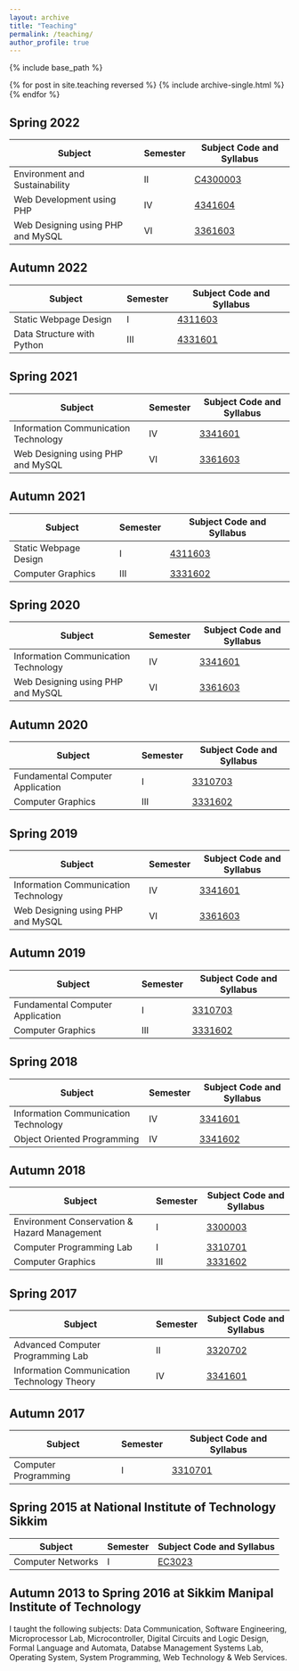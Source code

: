 ```yaml
---
layout: archive
title: "Teaching"
permalink: /teaching/
author_profile: true
---
```


{% include base_path %}

{% for post in site.teaching reversed %}
  {% include archive-single.html %}
{% endfor %}

## Spring 2022

| Subject                           | Semester    |Subject Code and Syllabus                       |
| --------                          | ----------- | ---------------------------------------------- |
| Environment and Sustainability    | II          | [C4300003](/files/syllabus/C4300003.pdf)       |
| Web Development using PHP         | IV          | [4341604](/files/syllabus/4341604.pdf)         |
| Web Designing using PHP and MySQL | VI          | [3361603](/files/syllabus/3361603.pdf)         |

## Autumn 2022

| Subject                           | Semester    |Subject Code and Syllabus                       |
| --------                          | ----------- | ---------------------------------------------- |
| Static Webpage Design             | I           | [4311603](/files/syllabus/4311603.pdf)         |
| Data Structure with Python        | III         | [4331601](/files/syllabus/4331601.pdf)         |

## Spring 2021

| Subject                             | Semester    |Subject Code and Syllabus                       |
| --------                            | ----------- | ---------------------------------------------- |
| Information Communication Technology| IV          | [3341601](/files/syllabus/3341601.pdf)         |
| Web Designing using PHP and MySQL   | VI          | [3361603](/files/syllabus/3361603.pdf)         |

## Autumn 2021

| Subject                           | Semester    |Subject Code and Syllabus                       |
| --------                          | ----------- | ---------------------------------------------- |
| Static Webpage Design             | I           | [4311603](/files/syllabus/4311603.pdf)         |
| Computer Graphics                 | III         | [3331602](/files/syllabus/3331602.pdf)         |

## Spring 2020

| Subject                             | Semester    |Subject Code and Syllabus                       |
| --------                            | ----------- | ---------------------------------------------- |
| Information Communication Technology| IV          | [3341601](/files/syllabus/3341601.pdf)         |
| Web Designing using PHP and MySQL   | VI          | [3361603](/files/syllabus/3361603.pdf)         |

## Autumn 2020

| Subject                           | Semester    |Subject Code and Syllabus                       |
| --------                          | ----------- | ---------------------------------------------- |
| Fundamental Computer Application  | I           | [3310703](/files/syllabus/3310703.pdf)         |
| Computer Graphics                 | III         | [3331602](/files/syllabus/3331602.pdf)         |


## Spring 2019

| Subject                             | Semester    |Subject Code and Syllabus                       |
| --------                            | ----------- | ---------------------------------------------- |
| Information Communication Technology| IV          | [3341601](/files/syllabus/3341601.pdf)         |
| Web Designing using PHP and MySQL   | VI          | [3361603](/files/syllabus/3361603.pdf)         |

## Autumn 2019

| Subject                           | Semester    |Subject Code and Syllabus                       |
| --------                          | ----------- | ---------------------------------------------- |
| Fundamental Computer Application  | I           | [3310703](/files/syllabus/3310703.pdf)         |
| Computer Graphics                 | III         | [3331602](/files/syllabus/3331602.pdf)         |

## Spring 2018

| Subject                             | Semester    |Subject Code and Syllabus                       |
| --------                            | ----------- | ---------------------------------------------- |
| Information Communication Technology| IV          | [3341601](/files/syllabus/3341601.pdf)         |
| Object Oriented Programming         | IV          | [3341602](/files/syllabus/3341602.pdf)         |

## Autumn 2018

| Subject                                       | Semester    |Subject Code and Syllabus                 |
| --------                                      | ----------- | -----------------------------------------|
| Environment Conservation & Hazard Management  | I           | [3300003](/files/syllabus/3300003.pdf)   |
| Computer Programming Lab                      | I           | [3310701](/files/syllabus/3310701.pdf)   |
| Computer Graphics                             | III         | [3331602](/files/syllabus/3331602.pdf)   |

## Spring 2017

| Subject                                    | Semester    |Subject Code and Syllabus                    |
| --------                                   | ----------- | --------------------------------------------|
| Advanced Computer Programming Lab          | II          | [3320702](/files/syllabus/3320702.pdf)      |
| Information Communication Technology Theory| IV          | [3341601](/files/syllabus/3341601.pdf)      |

## Autumn 2017

| Subject                                       | Semester    |Subject Code and Syllabus                 |
| --------                                      | ----------- | -----------------------------------------|
| Computer Programming                          | I           | [3310701](/files/syllabus/3310701.pdf)   |


## Spring 2015 at National Institute of Technology Sikkim

| Subject                                       | Semester    |Subject Code and Syllabus                 |
| --------                                      | ----------- | -----------------------------------------|
| Computer Networks                             | I           | [EC3023](/files/syllabus/EC3023.pdf)     |


## Autumn 2013 to Spring 2016 at Sikkim Manipal Institute of Technology

I taught the following subjects: Data Communication, Software Engineering, Microprocessor Lab, Microcontroller, Digital Circuits and Logic Design, Formal Language and Automata, Databse Management Systems Lab, Operating System, System Programming, Web Technology & Web Services.
